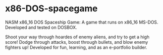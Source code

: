 # x86-DOS-spacegame
NASM x86_16 DOS Spaceship Game:
A game that runs on x86_16 MS-DOS. Developed and tested on DOSBOX.

Shoot your way through hoardes of enemy aliens, and try to get a high score! Dodge through attacks, boost through bullets, and blow enemy fighters up!
Developed for fun, learning, and as an e-portfolio builder.

